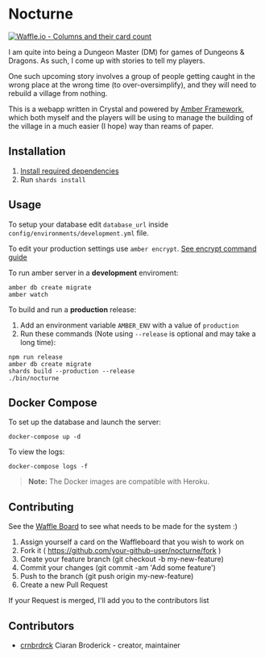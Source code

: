 # Nocturne

[![Waffle.io - Columns and their card count](https://badge.waffle.io/crnbrdrck/Nocturne.svg?columns=all)](https://waffle.io/crnbrdrck/Nocturne)

I am quite into being a Dungeon Master (DM) for games of Dungeons & Dragons. As such, I come up with stories to tell my players.

One such upcoming story involves a group of people getting caught in the wrong place at the wrong time (to over-oversimplify), and they will need to rebuild a village from nothing.

This is a webapp written in Crystal and powered by [Amber Framework](https://amberframework.org/), which both myself and the players will be using to manage the building of the village in a much easier (I hope) way than reams of paper.

## Installation

1. [Install required dependencies](https://github.com/amberframework/online-docs/blob/master/getting-started/quickstart/zero-to-deploy.md#install-crystal-and-amber)
2. Run `shards install`

## Usage

To setup your database edit `database_url` inside `config/environments/development.yml` file.

To edit your production settings use `amber encrypt`. [See encrypt command guide](https://github.com/amberframework/online-docs/blob/master/getting-started/cli/encrypt.md#encrypt-command)

To run amber server in a **development** enviroment:

```
amber db create migrate
amber watch
```

To build and run a **production** release:

1. Add an environment variable `AMBER_ENV` with a value of `production`
2. Run these commands (Note using `--release` is optional and may take a long time):

```
npm run release
amber db create migrate
shards build --production --release
./bin/nocturne
```

## Docker Compose

To set up the database and launch the server:

```
docker-compose up -d
```

To view the logs:

```
docker-compose logs -f
```

> **Note:** The Docker images are compatible with Heroku.

## Contributing

See the [Waffle Board](https://waffle.io/crnbrdrck/Nocturne) to see what needs to be made for the system :)

1. Assign yourself a card on the Waffleboard that you wish to work on
2. Fork it ( https://github.com/your-github-user/nocturne/fork )
3. Create your feature branch (git checkout -b my-new-feature)
4. Commit your changes (git commit -am 'Add some feature')
5. Push to the branch (git push origin my-new-feature)
6. Create a new Pull Request

If your Request is merged, I'll add you to the contributors list

## Contributors

- [crnbrdrck](https://github.com/crnbrdrck) Ciaran Broderick - creator, maintainer
